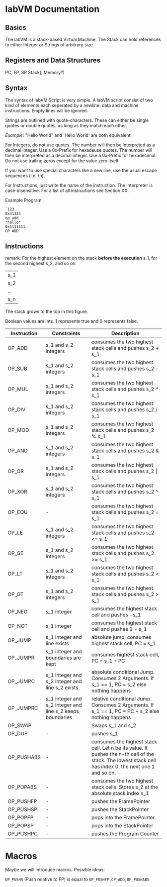# labVM Documentation 

## Basics
The labVM is a stack-based Virtual Machine. The Stack can hold references to either Integer or Strings of arbitrary size.

## Registers and Data Structures
 PC, FP, SP
 Stack(, Memory?)

## Syntax
The syntax of labVM Script is very simple. A labVM script consist of two kind of elements each seperated by a newline: data and machine instructions. Empty lines will be ignored.

Strings are outlined with quote-characters. These can either be single quotes or double quotes, as long as they match each other.

*Example:*
	"Hello World"
and
	'Hello World'
are both equivalent.

For Integers, do not use quotes. The number will then be interpreted as a decimal integer. Use a 0x-Prefix for hexadeuse quotes. The number will then be interpreted as a decimal integer. Use a 0x-Prefix for hexadecimal. Do not use trailing zeros except for the value zero itself.

If you want to use special characters like a new line, use the usual escape sequences (i.e. \n).


For Instructions, just write the name of the instruction. The interpreter is case-insensitive. For a list of all instructions see Section XX.

Example Program:

	`123
	0x41324
	op_add
	"hallo"
	0x1111111
	OP_ADD`

## Instructions
remark: For the highest element on the stack **before the execution** s_1, for the second highest s_2, and so on:

|       |
| ----- |
|  s_1  |
|  s_2  |
|  ...  |
|  s_n  |

The stack grows to the top in this figure.

Boolean values are ints. 1 represents true and 0 represents false. 


|Instruction | Constraints | Description | 
| ---------- | ----------- | ----------- |
| OP_ADD |s_1 and s_2 integers | consumes the two highest stack cells and pushes s_2 + s_1 |
| OP_SUB |s_1 and s_2 integers | consumes the two highest stack cells and pushes s_2 - s_1 |
| OP_MUL |s_1 and s_2 integers | consumes the two highest stack cells and pushes s_2 * s_1 |
| OP_DIV |s_1 and s_2 integers | consumes the two highest stack cells and pushes s_2 / s_1 |
| OP_MOD |s_1 and s_2 integers | consumes the two highest stack cells and pushes s_2 % s_1 |
| OP_AND |s_1 and s_2 integers | consumes the two highest stack cells and pushes s_2 & s_1 |
| OP_OR | s_1 and s_2 integers| consumes the two highest stack cells and pushes s_2 \| s_1 |
| OP_XOR |s_1 and s_2 integers | consumes the two highest stack cells and pushes s_2 ^ s_1 |
| OP_EQU | - | consumes the two highest stack cells and pushes s_2 = s_1 |
| OP_LE |s_1 and s_2 integers | consumes the two highest stack cells and pushes s_2 <= s_1 |
| OP_GE |s_1 and s_2 integers | consumes the two highest stack cells and pushes s_2 >= s_1 |
| OP_LT |s_1 and s_2 integers | consumes the two highest stack cells and pushes s_2 < s_1 |
| OP_GT |s_1 and s_2 integers | consumes the two highest stack cells and pushes s_2 > s_1 |
| OP_NEG |s_1 integer | consumes the highest stack cell and pushes -s_1 |
| OP_NOT |s_1 integer | consumes the highest stack cell and pushes 1 - s_1 |
| OP_JUMP | s_1 integer and line exists | absolute jump, consumes highest stack cell, PC = s_1 |
| OP_JUMPR | s_1 integer and boundaries are kept | consumes highest stack cell, PC = s_1 + PC |
| OP_JUMPC | s_1 integer and s_2 integer and line s_2 exists| absolute conditional Jump. Consumes 2 Arguments. If s_1 == 1, PC = s_2 else nothing happens | 
| OP_JUMPRC | s_1 integer and s_2 integer and line s_2 keeps boundaries | relative conditional Jump. Consumes 2 Arguments. If s_1 == 1, PC = PC + s_2 else nothing happens | 
| OP_SWAP | | Swaps s_1 and s_2|
| OP_DUP |- | pushes s_1 |
| OP_PUSHABS |- | consumes the highest stack cell. Let n be its value. It pushes the n-th cell of the stack. The lowest stack cell has index 0, the next one 1 and so on. |
| OP_POPABS  |- | consumes the two highest stack cells. Stores s_2 at the absolute stack index s_1 |
| OP_PUSHFP |- | pushes the FramePointer |
| OP_PUSHSP |- | pushes the StackPointer |
| OP_POPFP |- | pops into the FramePointer |
| OP_POPSP |- | pops into the StackPointer |
| OP_PUSHPC | - | pushes the Program Counter |

# Macros
Maybe we will introduce macros. Possible ideas:

`OP_PUSHR` (Push relative to FP) is equal to `OP_PUSHFP,OP_ADD,OP_PUSHABS`
